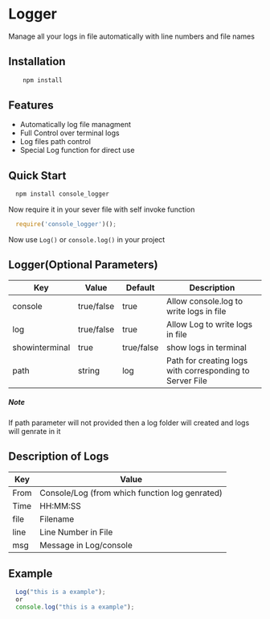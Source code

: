 # Logger

Manage all your logs in file automatically with line numbers and file names

## Installation
```javascript
	npm install 
```

## Features
* Automatically log file managment 
* Full Control over terminal logs
* Log files path control
* Special Log function for direct use

## Quick Start

```javascript
  npm install console_logger 
```
Now require it in your sever file with self invoke function
```javascript
  require('console_logger')();
```
Now use `Log()` or `console.log()` in your project

## Logger(Optional Parameters)
Key | Value | Default | Description
------------ | ------------- | ------------- | -------------
console | true/false | true | Allow console.log to write logs in file
log | true/false | true | Allow Log to write logs in file  
showinterminal | true | true/false | show logs in terminal 
path | string | log | Path for creating logs with corresponding to Server File

##### Note 
If path parameter will not provided then a log folder will created and logs will genrate in it 

## Description of Logs 
Key | Value 
------------ | -------------
From |Console/Log (from which function log genrated) 
Time | HH:MM:SS | 
file | Filename | 
line | Line Number in File 
msg  | Message in Log/console

## Example 
```javascript
  Log("this is a example");
  or
  console.log("this is a example");
```
